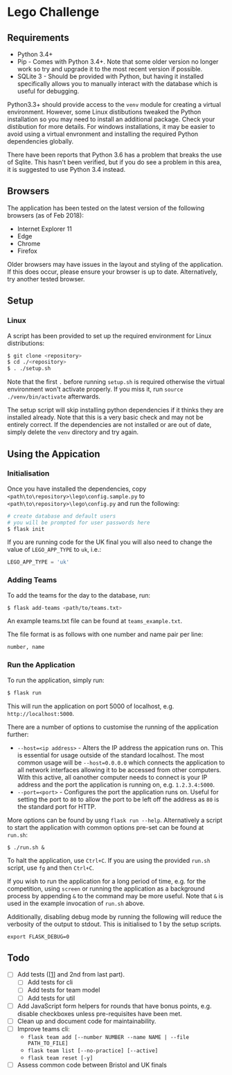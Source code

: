 # Lego Challenge
## Requirements
- Python 3.4+
- Pip - Comes with Python 3.4+. Note that some older version no longer work so try and upgrade it to the most recent version if possible.
- SQLite 3 - Should be provided with Python, but having it installed specifically allows you to manually interact with the database which is useful for debugging.

Python3.3+ should provide access to the `venv` module for creating a virtual environment. However, some Linux distibutions tweaked the Python installation so you may need to install an additional
package. Check your distibution for more details. For windows installations, it may be easier to avoid using a virtual envronment and installing the required Python dependencies globally.

There have been reports that Python 3.6 has a problem that breaks the use of Sqlite. This hasn't been verified, but if you do see a problem in this area, it is suggested to use Python 3.4 instead.

## Browsers
The application has been tested on the latest version of the following browsers (as of Feb 2018):
- Internet Explorer 11
- Edge
- Chrome
- Firefox

Older browsers may have issues in the layout and styling of the application. If this does occur, please ensure your browser is up to date. Alternatively, try another tested browser.

## Setup
### Linux
A script has been provided to set up the required environment for Linux distributions:
```bash
$ git clone <repository>
$ cd ./<repository>
$ . ./setup.sh
```
Note that the first `.` before running `setup.sh` is required otherwise the virtual environment won't activate properly. If you miss it, run `source ./venv/bin/activate` afterwards.

The setup script will skip installing python dependencies if it thinks they are installed already. Note that this is a very basic check and may not be entirely correct. If the dependencies are not installed or are out of date, simply delete the `venv` directory and try again.

## Using the Appication
### Initialisation
Once you have installed the dependencies, copy `<path\to\repository>\lego\config.sample.py` to `<path\to\repository>\lego\config.py` and run the following:
```bash
# create database and default users
# you will be prompted for user passwords here
$ flask init
```

If you are running code for the UK final you will also need to change the value of `LEGO_APP_TYPE` to `uk`, i.e.:
```python
LEGO_APP_TYPE = 'uk'
```

### Adding Teams
To add the teams for the day to the database, run:
```bash
$ flask add-teams <path/to/teams.txt>
```
An example teams.txt file can be found at `teams_example.txt`.

The file format is as follows with one number and name pair per line:
```txt
number, name
```

### Run the Application
To run the application, simply run:
```bash
$ flask run
```
This will run the application on port 5000 of localhost, e.g. `http://localhost:5000`.

There are a number of options to customise the running of the application further:
- `--host=<ip address>` - Alters the IP address the appication runs on. This is essential for usage outside of the standard localhost. The most common usage will be `--host=0.0.0.0` which connects the application to all network interfaces allowing it to be accessed from other computers. With this active, all oanother computer needs to connect is your IP address and the port the application is running on, e.g. `1.2.3.4:5000`.
- `--port=<port>` - Configures the port the application runs on. Useful for setting the port to `80` to allow the port to be left off the address as `80` is the standard port for HTTP.

More options can be found by usng `flask run --help`. Alternatively a script to start the application with common options pre-set can be found at `run.sh`:

```
$ ./run.sh &
```

To halt the application, use `Ctrl+C`. If you are using the provided `run.sh` script, use `fg` and then `Ctrl+C`.

If you wish to run the application for a long period of time, e.g. for the competition, using `screen` or running the application as a background process by appending `&` to the command may be more useful. Note that `&` is used in the example invocation of `run.sh` above.

Additionally, disabling debug mode by running the following will reduce the verbosity of the output to stdout. This is initialised to 1 by the setup scripts.
```
export FLASK_DEBUG=0
```

## Todo
- [ ] Add tests ([[1](https://blog.miguelgrinberg.com/post/the-flask-mega-tutorial-part-vii-unit-testing)] and 2nd from last part).
    - [ ] Add tests for cli
    - [ ] Add tests for team model
    - [ ] Add tests for util
- [ ] Add JavaScript form helpers for rounds that have bonus points, e.g. disable checkboxes unless pre-requisites have been met.
- [ ] Clean up and document code for maintainability.
- [ ] Improve teams cli:
    - `flask team add [--number NUMBER --name NAME | --file PATH_TO_FILE]`
    - `flask team list [--no-practice] [--active]`
    - `flask team reset [-y]`
- [ ] Assess common code between Bristol and UK finals
